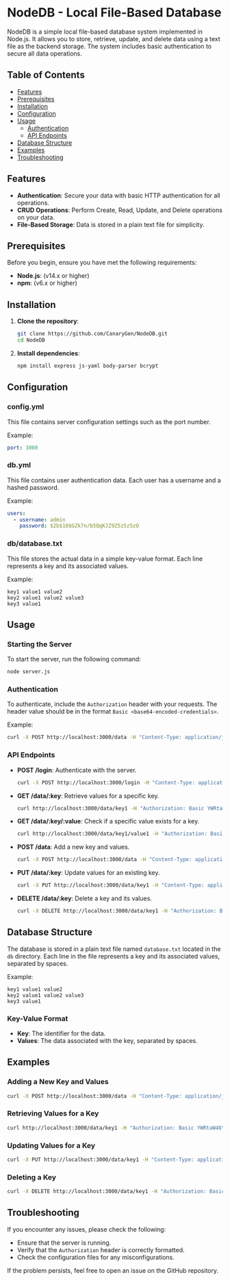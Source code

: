 # NodeDB - Local File-Based Database

NodeDB is a simple local file-based database system implemented in Node.js. It allows you to store, retrieve, update, and delete data using a text file as the backend storage. The system includes basic authentication to secure all data operations.

## Table of Contents

- [Features](#features)
- [Prerequisites](#prerequisites)
- [Installation](#installation)
- [Configuration](#configuration)
- [Usage](#usage)
  - [Authentication](#authentication)
  - [API Endpoints](#api-endpoints)
- [Database Structure](#database-structure)
- [Examples](#examples)
- [Troubleshooting](#troubleshooting)

## Features

- **Authentication**: Secure your data with basic HTTP authentication for all operations.
- **CRUD Operations**: Perform Create, Read, Update, and Delete operations on your data.
- **File-Based Storage**: Data is stored in a plain text file for simplicity.

## Prerequisites

Before you begin, ensure you have met the following requirements:

- **Node.js**: (v14.x or higher)
- **npm**: (v6.x or higher)

## Installation

1. **Clone the repository**:
   ```sh
   git clone https://github.com/CanaryGen/NodeDB.git
   cd NodeDB
   ```

2. **Install dependencies**:
   ```sh
   npm install express js-yaml body-parser bcrypt
   ```

## Configuration

### config.yml

This file contains server configuration settings such as the port number.

Example:
```yaml
port: 3000
```

### db.yml

This file contains user authentication data. Each user has a username and a hashed password.

Example:
```yaml
users:
  - username: admin
    password: $2b$10$GZk7n/b5QqKJZ9Z5z5z5zO
```

### db/database.txt

This file stores the actual data in a simple key-value format. Each line represents a key and its associated values.

Example:
```
key1 value1 value2
key2 value1 value2 value3
key3 value1
```

## Usage

### Starting the Server

To start the server, run the following command:
```sh
node server.js
```

### Authentication

To authenticate, include the `Authorization` header with your requests. The header value should be in the format `Basic <base64-encoded-credentials>`.

Example:
```sh
curl -X POST http://localhost:3000/data -H "Content-Type: application/json" -H "Authorization: Basic YWRtaW46YWRtaW5wYXNzd29yZA==" -d "{\"key\": \"key4\", \"values\": [\"value1\", \"value2\", \"value3\"]}"
```

### API Endpoints

- **POST /login**: Authenticate with the server.
  ```sh
  curl -X POST http://localhost:3000/login -H "Content-Type: application/json" -d "{\"username\": \"admin\", \"password\": \"adminpassword\"}"
  ```

- **GET /data/:key**: Retrieve values for a specific key.
  ```sh
  curl http://localhost:3000/data/key1 -H "Authorization: Basic YWRtaW46YWRtaW5wYXNzd29yZA=="
  ```

- **GET /data/:key/:value**: Check if a specific value exists for a key.
  ```sh
  curl http://localhost:3000/data/key1/value1 -H "Authorization: Basic YWRtaW46YWRtaW5wYXNzd29yZA=="
  ```

- **POST /data**: Add a new key and values.
  ```sh
  curl -X POST http://localhost:3000/data -H "Content-Type: application/json" -H "Authorization: Basic YWRtaW46YWRtaW5wYXNzd29yZA==" -d "{\"key\": \"key4\", \"values\": [\"value1\", \"value2\", \"value3\"]}"
  ```

- **PUT /data/:key**: Update values for an existing key.
  ```sh
  curl -X PUT http://localhost:3000/data/key1 -H "Content-Type: application/json" -H "Authorization: Basic YWRtaW46YWRtaW5wYXNzd29yZA==" -d "{\"values\": [\"newValue1\", \"newValue2\"]}"
  ```

- **DELETE /data/:key**: Delete a key and its values.
  ```sh
  curl -X DELETE http://localhost:3000/data/key1 -H "Authorization: Basic YWRtaW46YWRtaW5wYXNzd29yZA=="
  ```

## Database Structure

The database is stored in a plain text file named `database.txt` located in the `db` directory. Each line in the file represents a key and its associated values, separated by spaces.

Example:
```
key1 value1 value2
key2 value1 value2 value3
key3 value1
```

### Key-Value Format

- **Key**: The identifier for the data.
- **Values**: The data associated with the key, separated by spaces.

## Examples

### Adding a New Key and Values

```sh
curl -X POST http://localhost:3000/data -H "Content-Type: application/json" -H "Authorization: Basic YWRtaW46YWRtaW5wYXNzd29yZA==" -d "{\"key\": \"key4\", \"values\": [\"value1\", \"value2\", \"value3\"]}"
```

### Retrieving Values for a Key

```sh
curl http://localhost:3000/data/key1 -H "Authorization: Basic YWRtaW46YWRtaW5wYXNzd29yZA=="
```

### Updating Values for a Key

```sh
curl -X PUT http://localhost:3000/data/key1 -H "Content-Type: application/json" -H "Authorization: Basic YWRtaW46YWRtaW5wYXNzd29yZA==" -d "{\"values\": [\"newValue1\", \"newValue2\"]}"
```

### Deleting a Key

```sh
curl -X DELETE http://localhost:3000/data/key1 -H "Authorization: Basic YWRtaW46YWRtaW5wYXNzd29yZA=="
```

## Troubleshooting

If you encounter any issues, please check the following:

- Ensure that the server is running.
- Verify that the `Authorization` header is correctly formatted.
- Check the configuration files for any misconfigurations.

If the problem persists, feel free to open an issue on the GitHub repository.

